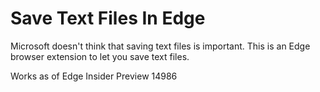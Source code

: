 # Save Text Files In Edge
Microsoft doesn't think that saving text files is important. This is an Edge browser extension to let you save text files.

Works as of Edge Insider Preview 14986
